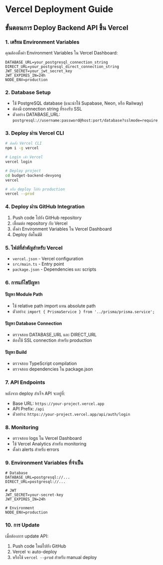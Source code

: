 # Vercel Deployment Guide

## ขั้นตอนการ Deploy Backend API ขึ้น Vercel

### 1. เตรียม Environment Variables

คุณต้องตั้งค่า Environment Variables ใน Vercel Dashboard:

```
DATABASE_URL=your_postgresql_connection_string
DIRECT_URL=your_postgresql_direct_connection_string
JWT_SECRET=your_jwt_secret_key
JWT_EXPIRES_IN=24h
NODE_ENV=production
```

### 2. Database Setup

- ใช้ PostgreSQL database (แนะนำใช้ Supabase, Neon, หรือ Railway)
- ต้องมี connection string ที่รองรับ SSL
- ตัวอย่าง DATABASE_URL: `postgresql://username:password@host:port/database?sslmode=require`

### 3. Deploy ผ่าน Vercel CLI

```bash
# ติดตั้ง Vercel CLI
npm i -g vercel

# Login เข้า Vercel
vercel login

# Deploy project
cd budget-backend-devyong
vercel

# หรือ deploy ไปยัง production
vercel --prod
```

### 4. Deploy ผ่าน GitHub Integration

1. Push code ไปยัง GitHub repository
2. เชื่อมต่อ repository กับ Vercel
3. ตั้งค่า Environment Variables ใน Vercel Dashboard
4. Deploy อัตโนมัติ

### 5. ไฟล์ที่สำคัญสำหรับ Vercel

- `vercel.json` - Vercel configuration
- `src/main.ts` - Entry point
- `package.json` - Dependencies และ scripts

### 6. การแก้ไขปัญหา

#### ปัญหา Module Path
- ใช้ relative path import แทน absolute path
- ตัวอย่าง: `import { PrismaService } from '../prisma/prisma.service';`

#### ปัญหา Database Connection
- ตรวจสอบ DATABASE_URL และ DIRECT_URL
- ต้องใช้ SSL connection สำหรับ production

#### ปัญหา Build
- ตรวจสอบ TypeScript compilation
- ตรวจสอบ dependencies ใน package.json

### 7. API Endpoints

หลังจาก deploy สำเร็จ API จะอยู่ที่:
- Base URL: `https://your-project.vercel.app`
- API Prefix: `/api`
- ตัวอย่าง: `https://your-project.vercel.app/api/auth/login`

### 8. Monitoring

- ตรวจสอบ logs ใน Vercel Dashboard
- ใช้ Vercel Analytics สำหรับ monitoring
- ตั้งค่า alerts สำหรับ errors

### 9. Environment Variables ที่จำเป็น

```env
# Database
DATABASE_URL=postgresql://...
DIRECT_URL=postgresql://...

# JWT
JWT_SECRET=your-secret-key
JWT_EXPIRES_IN=24h

# Environment
NODE_ENV=production
```

### 10. การ Update

เมื่อต้องการ update API:
1. Push code ใหม่ไปยัง GitHub
2. Vercel จะ auto-deploy
3. หรือใช้ `vercel --prod` สำหรับ manual deploy
